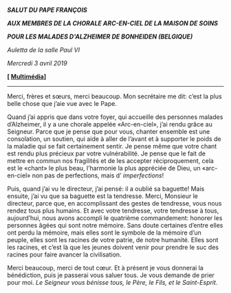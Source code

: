 ***SALUT DU PAPE FRANÇOIS***

***AUX MEMBRES DE LA CHORALE ARC-EN-CIEL DE LA MAISON DE SOINS***

***POUR LES MALADES D'ALZHEIMER DE BONHEIDEN (BELGIQUE)***

*Auletta de la salle Paul VI*

*Mercredi 3 avril 2019*

**\[ [Multimédia](http://w2.vatican.va/content/francesco/fr/events/event.dir.html/content/vaticanevents/fr/2019/4/3/malati-belgio.html)\]**

* * *

Merci, frères et sœurs, merci beaucoup. Mon secrétaire me dit: c’est la plus belle chose que j’aie vue avec le Pape.

Quand j’ai appris que dans votre foyer, qui accueille des personnes malades d’Alzheimer, il y a une chorale appelée «Arc-en-ciel», j’ai rendu grâce au Seigneur. Parce que je pense que pour vous, chanter ensemble est une consolation, un soutien, qui aide à aller de l’avant et à supporter le poids de la maladie qui se fait certainement sentir. Je pense même que votre chant est rendu plus précieux par votre vulnérabilité. Je pense que le fait de mettre en commun nos fragilités et de les accepter réciproquement, cela est le «chant» le plus beau, l’harmonie la plus appréciée de Dieu, un «arc-en-ciel» non pas de perfections, mais d’ *imperfections*!

Puis, quand j’ai vu le directeur, j’ai pensé: il a oublié sa baguette! Mais ensuite, j’ai vu que sa baguette est la tendresse. Merci, Monsieur le directeur, parce que, en accomplissant des gestes de tendresse, vous nous rendez tous plus humains. Et avec votre tendresse, votre tendresse à tous, aujourd’hui, nous avons accompli le quatrième commandement: honorer les personnes âgées qui sont notre mémoire. Sans doute certaines d’entre elles ont perdu la mémoire, mais elles sont le symbole de la mémoire d’un peuple, elles sont les racines de votre patrie, de notre humanité. Elles sont les racines, et c’est là que les jeunes doivent venir pour prendre le suc des racines pour faire avancer la civilisation.

Merci beaucoup, merci de tout cœur. Et à présent je vous donnerai la bénédiction, puis je passerai vous saluer tous. Je vous demande de prier pour moi. *Le Seigneur vous bénisse tous, le Père, le Fils, et le Saint-Esprit*.